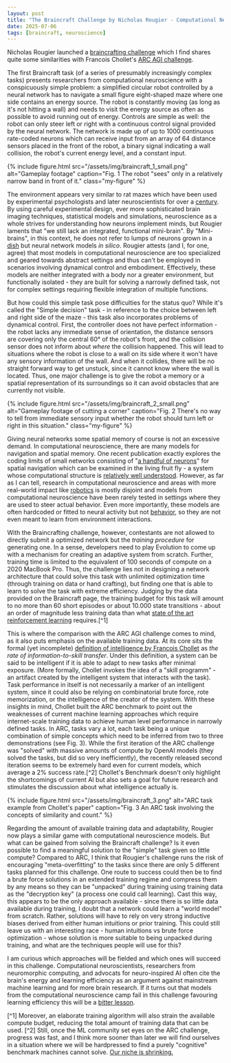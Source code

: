 ```yaml
---
layout: post
title: "The Braincraft Challenge by Nicholas Rougier - Computational Neuroscience's ARC AGI Challenge"
date: 2025-07-06
tags: [braincraft, neuroscience]
---
```


Nicholas Rougier launched a [braincrafting challenge](https://github.com/rougier/braincraft) which I find shares quite some similarities with Francois Chollet's [ARC AGI challenge](https://arcprize.org/).

The first Braincraft task (of a series of presumably increasingly complex tasks) presents researchers from computational neuroscience with a conspicuously simple problem: a simplified circular robot controlled by a neural network has to navigate a small figure eight-shaped maze where one side contains an energy source. The robot is constantly moving (as long as it's not hitting a wall) and needs to visit the energy source as often as possible to avoid running out of energy. Controls are simple as well: the robot can only steer left or right with a continuous control signal provided by the neural network. The network is made up of up to 1000 continuous rate-coded neurons which can receive input from an array of 64 distance sensors placed in the front of the robot, a binary signal indicating a wall collision, the robot's current energy level, and a constant input. 

{% include figure.html
   src="/assets/img/braincraft_1_small.png"
   alt="Gameplay footage"
   caption="Fig. 1  The robot \"sees\" only in a relatively narrow band in front of it."
   class="my-figure"
%}

The environment appears very similar to rat mazes which have been used by experimental psychologists and later neuroscientists for over a [century](https://en.wikipedia.org/wiki/W._S._Small#Implications_of_maze_learning_and_rats). By using careful experimental design, ever more sophisticated brain imaging techniques, statistical models and simulations, neuroscience as a whole strives for understanding how neurons implement minds, but Rougier laments that "we still lack an integrated, functional mini-brain". By "Mini-brains", in this context, he does not refer to lumps of neurons grown in a [dish](https://doi.org/10.1016/j.neuron.2022.09.001) but neural network models *in silico*. Rougier attests (and I, for one, agree) that most models in computational neuroscience are too specialized and geared towards abstract settings and thus can't be employed in scenarios involving dynamical control and embodiment. Effectively, these models are neither integrated with a body nor a greater environment, but functionally isolated - they are built for solving a narrowly defined task, not for complex settings requiring flexible integration of multiple functions.

But how could this simple task pose difficulties for the status quo? While it's called the "Simple decision" task - in reference to the choice between left and right side of the maze - this task also incorporates problems of dynamical control. First, the controller does not have perfect information - the robot lacks any immediate sense of orientation, the distance sensors are covering only the central 60° of the robot's front, and the collision sensor does not inform about *where* the collision happened. This will lead to situations where the robot is close to a wall on its side where it won't have any sensory information of the wall. And when it collides, there will be no straight forward way to get unstuck, since it cannot know where the wall is located. Thus, one major challenge is to give the robot a memory or a spatial representation of its surroundings so it can avoid obstacles that are currently not visible.

{% include figure.html
   src="/assets/img/braincraft_2_small.png"
   alt="Gameplay footage of cutting a corner"
   caption="Fig. 2  There's no way to tell from immediate sensory input whether the robot should turn left or right in this situation."
   class="my-figure"
%}

Giving neural networks some spatial memory of course is not an excessive demand. In computational neuroscience, there are many models for navigation and spatial memory. One recent publication exactly explores the coding limits of small networks consisting of "[a handful of neurons](https://doi.org/10.1038/s41593-024-01766-5)" for spatial navigation which can be examined in the living fruit fly - a system whose computational structure is [relatively well understood](https://doi.org/10.1016/j.conb.2021.12.001). However, as far as I can tell, research in computational neuroscience and areas with more real-world impact like [robotics](https://doi.org/10.1126/scirobotics.abn1944) is mostly disjoint and models from computational neuroscience have been rarely tested in settings where they are used to steer actual behavior. Even more importantly, these models are often hardcoded or fitted to neural activity but not [behavior](http://dx.doi.org/10.1016/j.neuron.2016.12.041), so they are not even meant to learn from environment interactions. 

With the Braincrafting challenge, however, contestants are not allowed to directly submit a optimized network but the *training procedure* for generating one. In a sense, developers need to play Evolution to come up with a mechanism for creating an adaptive system from scratch. Further, training time is limited to the equivalent of 100 seconds of compute on a 2020 MacBook Pro. Thus, the challenge lies not in designing a network architecture that could solve this task with unlimited optimization time (through training on data or hand crafting), but finding one that is able to learn to solve the task with extreme efficiency. Judging by the data provided on the Braincraft page, the training budget for this task will amount to no more than 60 short episodes or about 10.000 state transitions - about an order of magnitude less training data than what [state of the art reinforcement learning](https://doi.org/10.48550/arXiv.2111.00210) requires.[^1]

This is where the comparison with the ARC AGI challenge comes to mind, as it also puts emphasis on the available training data. At its core sits the formal (yet incomplete) [definition of intelligence by Francois Chollet](https://doi.org/10.48550/arXiv.1911.01547) as *the rate of information-to-skill transfer*. Under this definition, a system can be said to be intelligent if it is able to adapt to new tasks after minimal exposure. (More formally, Chollet invokes the idea of a "skill programm" - an artifact created by the intelligent system that interacts with the task). Task performance in itself is not necessarily a marker of an intelligent system, since it could also be relying on combinatorial brute force, rote memorization, or the intelligence of the creator of the system. With these insights in mind, Chollet built the ARC benchmark to point out the weaknesses of current machine learning approaches which require internet-scale training data to achieve human level performance in narrowly defined tasks. In ARC, tasks vary a lot, each task being a unique combination of simple concepts which need to be inferred from two to three demonstrations (see Fig. 3). While the first iteration of the ARC challenge was "solved" with massive amounts of compute by OpenAI models (they solved the tasks, but did so very inefficiently), the recently released second iteration seems to be extremely hard even for current models, which average a 2% success rate.[^2] Chollet's Benchmark doesn't only highlight the shortcomings of current AI but also sets a goal for future research and stimulates the discussion about what intelligence actually is.

{% include figure.html
   src="/assets/img/braincraft_3.png"
   alt="ARC task example from Chollet's paper"
   caption="Fig. 3  An ARC task involving the concepts of similarity and count."
%}

Regarding the amount of available training data and adaptability, Rougier now plays a similar game with computational neuroscience models. But what can be gained from solving the Braincraft challenge? Is it even possible to find a meaningful solution to the "simple" task given so little compute? Compared to ARC, I think that Rougier's challenge runs the risk of encouraging "meta-overfitting" to the tasks since there are only 5 different tasks planned for this challenge. One route to success could then be to find a brute force solutions in an extended training regime and compress them by any means so they can be "unpacked" during training using training data as the "decryption key" (a process one could call learning). Cast this way, this appears to be the only approach available - since there is so little data available during training, I doubt that a network could learn a "world model" from scratch. Rather, solutions will have to rely on very strong inductive biases derived from either human intuitions or prior training. This could still leave us with an interesting race - human intuitions vs brute force optimization - whose solution is more suitable to being unpacked during training, and what are the techniques people will use for this? 

I am curious which approaches will be fielded and which ones will succeed in this challenge. Computational neuroscientists, researchers from neuromorphic computing, and advocats for neuro-inspired AI often cite the brain's energy and learning efficiency as an argument against mainstream machine learning and for more brain research. If it turns out that models from the computational neuroscience camp fail in this challenge favouring learning efficiency this will be a [bitter lesson](http://www.incompleteideas.net/IncIdeas/BitterLesson.html).


[^1] Moreover, an elaborate training algorithm will also strain the available compute budget, reducing the total amount of training data that can be used.
[^2] Still, once the ML community set eyes on the ARC challenge, progress was fast, and I think more sooner than later we will find ourselves in a situation where we will be hardpressed to find a purely "cognitive" benchmark machines cannot solve. [Our niche is shrinking.](https://youtube.com/watch?v=dNrTrx42DGQ&t=4637)
